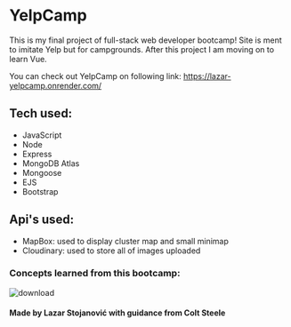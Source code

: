 # YelpCamp

This is my final project of full-stack web developer bootcamp! Site is ment to imitate Yelp but for campgrounds. After this project I am moving on to learn Vue.

You can check out YelpCamp on following link: https://lazar-yelpcamp.onrender.com/

## Tech used:

- JavaScript
- Node
- Express
- MongoDB Atlas
- Mongoose
- EJS
- Bootstrap

## Api's used:

- MapBox: used to display cluster map and small minimap
- Cloudinary: used to store all of images uploaded

### Concepts learned from this bootcamp:

![download](https://user-images.githubusercontent.com/74930516/208321672-43ee371a-8565-4a33-9f2b-44433603d3d1.png)

#### **Made by Lazar Stojanović with guidance from Colt Steele**
